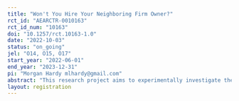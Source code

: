 ```yaml
---
title: "Won't You Hire Your Neighboring Firm Owner?"
rct_id: "AEARCTR-0010163"
rct_id_num: "10163"
doi: "10.1257/rct.10163-1.0"
date: "2022-10-03"
status: "on_going"
jel: "O14, O15, O17"
start_year: "2022-06-01"
end_year: "2023-12-31"
pi: "Morgan Hardy mlhardy@gmail.com"
abstract: "This research project aims to experimentally investigate the predictors and benefits of firm consolidation. We conduct a randomized program experiment offering daily wage subsidies to potential consolidation partners and observing both predictors of take-up as well as the impacts of subsidy availability on joint and distributional labor supply and earnings outcomes. "
layout: registration
---
```


